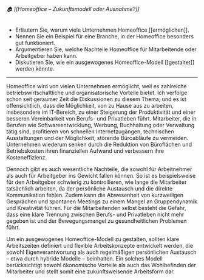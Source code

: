 ###### 🏠 [[Homeoffice – Zukunftsmodell oder Ausnahme?]] 
- Erläutern Sie, warum viele Unternehmen Homeoffice [[ermöglichen]].  
- Nennen Sie ein Beispiel für eine Branche, in der Homeoffice besonders gut funktioniert.  
- Argumentieren Sie, welche Nachteile Homeoffice für Mitarbeitende oder Arbeitgeber haben kann.  
- Diskutieren Sie, wie ein ausgewogenes Homeoffice-Modell [[gestaltet]] werden könnte.  


---

Homeoffice wird von vielen Unternehmen ermöglicht, weil es zahlreiche betriebswirtschaftliche und organisatorische Vorteile bietet. Ich verfolge schon seit geraumer Zeit die Diskussionen zu diesem Thema, und es ist offensichtlich, dass die Möglichkeit, von zu Hause aus zu arbeiten, insbesondere im IT-Bereich, zu einer Steigerung der Produktivität und einer besseren Vereinbarkeit von Berufs- und Privatleben führt. Mitarbeiter, die in Berufen wie Softwareentwicklung, Werbung, Buchhaltung oder Verwaltung tätig sind, profitieren von schnellen Internetzugängen, technischen Ausstattungen und der Möglichkeit, störende Büroabläufe zu vermeiden. Unternehmen wiederum senken durch die Reduktion von Büroflächen und Betriebskosten ihren finanziellen Aufwand und verbessern ihre Kosteneffizienz.

Dennoch gibt es auch wesentliche Nachteile, die sowohl für Arbeitnehmer als auch für Arbeitgeber ins Gewicht fallen können. So ist es beispielsweise für den Arbeitgeber schwierig zu kontrollieren, wie lange die Mitarbeiter tatsächlich arbeiten, da der persönliche Austausch und die direkte Kommunikation fehlen. Zudem kann die Abwesenheit von kurzweiligen Gesprächen und spontanen Meetings zu einem Mangel an Gruppendynamik und Kreativität führen. Für die Mitarbeitenden selbst besteht die Gefahr, dass eine klare Trennung zwischen Berufs- und Privatleben nicht mehr gegeben ist und der Bewegungsmangel zu gesundheitlichen Problemen führt.

Um ein ausgewogenes Homeoffice-Modell zu gestalten, sollten klare Arbeitszeiten definiert und flexible Arbeitskonzepte entwickelt werden, die sowohl Eigenverantwortung als auch regelmäßigen persönlichen Austausch – etwa durch hybride Modelle – beinhalten. Ein solches Modell berücksichtigt sowohl ökonomische Vorteile als auch das Wohlbefinden der Mitarbeiter und stellt somit eine zukunftsweisende Arbeitsform dar.